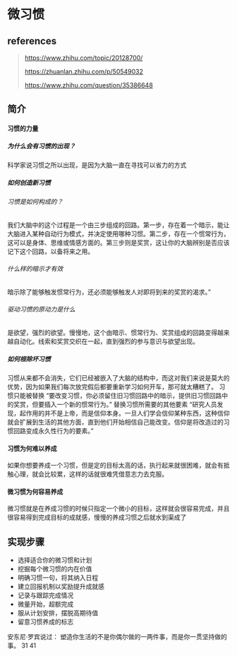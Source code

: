 # 微习惯

## references

> https://www.zhihu.com/topic/20128700/
>
> https://zhuanlan.zhihu.com/p/50549032
>
> https://www.zhihu.com/question/35386648

## 简介

#### 习惯的力量

##### 为什么会有习惯的出现？

科学家说习惯之所以出现，是因为大脑一直在寻找可以省力的方式

##### 如何创造新习惯

###### 习惯是如何构成的？

我们大脑中的这个过程是一个由三步组成的回路。第一步，存在着一个暗示，能让大脑进入某种自动行为模式，并决定使用哪种习惯。第二步，存在一个惯常行为，这可以是身体、思维或情感方面的。第三步则是奖赏，这让你的大脑辨别是否应该记下这个回路，以备将来之用。

###### 什么样的暗示才有效

暗示除了能够触发惯常行为，还必须能够触发人对即将到来的奖赏的渴求。”

###### 驱动习惯的原动力是什么

是欲望，强烈的欲望。慢慢地，这个由暗示、惯常行为、奖赏组成的回路变得越来越自动化。线索和奖赏交织在一起，直到强烈的参与意识与欲望出现。

##### 如何根除坏习惯

习惯从来都不会消失，它们已经被嵌入了大脑的结构中，而这对我们来说是莫大的优势，因为如果我们每次放完假后都要重新学习如何开车，那可就太糟糕了。
习惯只能被替换
“要改变习惯，你必须留住旧习惯回路中的暗示，提供旧习惯回路中的奖赏，但要插入一个新的惯常行为。”
替换习惯所需要的其他要素
“研究人员发现，起作用的并不是上帝，而是信仰本身。一旦人们学会信仰某种东西，这种信仰就会扩展到生活的其他方面，直到他们开始相信自己能改变。信仰是将改造过的习惯回路变成永久性行为的要素。”

#### 习惯为何难以养成

如果你想要养成一个习惯，但是定的目标太高的话，执行起来就很困难，就会有抵触心理，就会比较累，这样的话就很难凭借意志力去克服。

#### 微习惯为何容易养成

微习惯就是在养成习惯的时候只指定一个微小的目标，这样就会很容易完成，并且很容易得到完成目标的成就感，慢慢的养成习惯之后就水到渠成了

## 实现步骤

- 选择适合你的微习惯和计划
- 挖掘每个微习惯的内在价值
- 明确习惯一句，将其纳入日程
- 建立回报机制以奖励提升成就感
- 记录与跟踪完成情况
- 微量开始，超额完成
- 服从计划安排，摆脱高期待值
- 留意习惯养成的标志

安东尼·罗宾说过：
塑造你生活的不是你偶尔做的一两件事，而是你一贯坚持做的事。
31
41